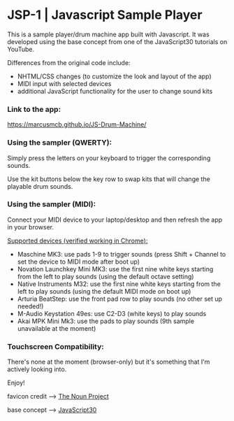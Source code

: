 # JSP-1 | Javascript Sample Player

This is a sample player/drum machine app built with Javascript. It was developed using the base concept from one of the JavaScript30 tutorials on YouTube.

Differences from the original code include:

* NHTML/CSS changes (to customize the look and layout of the app)
* MIDI input with selected devices
* additional JavaScript functionality for the user to change sound kits

### Link to the app:

https://marcusmcb.github.io/JS-Drum-Machine/

### Using the sampler (QWERTY):

Simply press the letters on your keyboard to trigger the corresponding sounds.

Use the kit buttons below the key row to swap kits that will change the playable drum sounds.

### Using the sampler (MIDI):

Connect your MIDI device to your laptop/desktop and then refresh the app in your browser.

<u>Supported devices (verified working in Chrome):</u>

* Maschine MK3: use pads 1-9 to trigger sounds (press Shift + Channel to set the device to MIDI mode after boot up)
* Novation Launchkey Mini MK3: use the first nine white keys starting from the left to play sounds (using the default octave setting)
* Native Instruments M32: use the first nine white keys starting from the left to play sounds (using the default MIDI mode on boot up)
* Arturia BeatStep: use the front pad row to play sounds (no other set up needed!)
* M-Audio Keystation 49es: use C2-D3 (white keys) to play sounds
* Akai MPK Mini Mk3: use the pads to play sounds (9th sample unavailable at the moment)

### Touchscreen Compatibility:

There's none at the moment (browser-only) but it's something that I'm actively looking into.  


Enjoy!


favicon credit --> <a href="https://thenounproject.com/term/sampler/342625/" target="_blank">The Noun Project</a>

base concept --> <a href="https://www.youtube.com/watch?v=VuN8qwZoego" target="_blank">JavaScript30</a>
